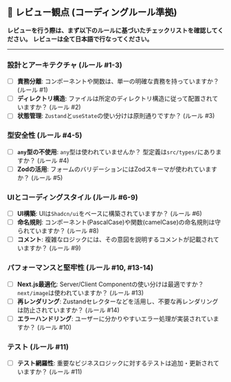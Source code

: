 ## 👀 レビュー観点 (コーディングルール準拠)
**レビューを行う際は、まず以下のルールに基づいたチェックリストを確認してください。**
**レビューは全て日本語で行なってください。**

---
### **設計とアーキテクチャ (ルール #1-3)**
- [ ] **責務分離**: コンポーネントや関数は、単一の明確な責務を持っていますか？ (ルール #1)
- [ ] **ディレクトリ構造**: ファイルは所定のディレクトリ構造に従って配置されていますか？ (ルール #2)
- [ ] **状態管理**: `Zustand`と`useState`の使い分けは原則通りですか？ (ルール #3)

### **型安全性 (ルール #4-5)**
- [ ] **`any`型の不使用**: `any`型は使われていませんか？ 型定義は`src/types/`にありますか？ (ルール #4)
- [ ] **Zodの活用**: フォームのバリデーションにはZodスキーマが使われていますか？ (ルール #5)

### **UIとコーディングスタイル (ルール #6-9)**
- [ ] **UI構築**: UIは`Shadcn/ui`をベースに構築されていますか？ (ルール #6)
- [ ] **命名規則**: コンポーネント(PascalCase)や関数(camelCase)の命名規則は守られていますか？ (ルール #8)
- [ ] **コメント**: 複雑なロジックには、その意図を説明するコメントが記載されていますか？ (ルール #9)

### **パフォーマンスと堅牢性 (ルール #10, #13-14)**
- [ ] **Next.js最適化**: Server/Client Componentの使い分けは最適ですか？ `next/image`は使われていますか？ (ルール #13)
- [ ] **再レンダリング**: Zustandセレクターなどを活用し、不要な再レンダリングは防止されていますか？ (ルール #14)
- [ ] **エラーハンドリング**: ユーザーに分かりやすいエラー処理が実装されていますか？ (ルール #10)

### **テスト (ルール #11)**
- [ ] **テスト網羅性**: 重要なビジネスロジックに対するテストは追加・更新されていますか？ (ルール #11)
